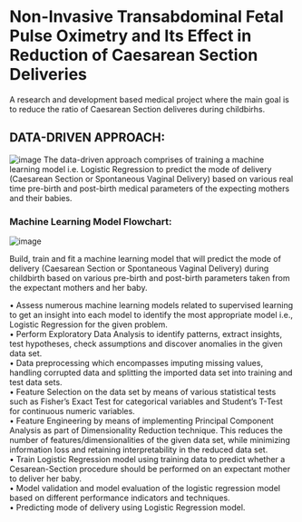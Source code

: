 # Non-Invasive Transabdominal Fetal Pulse Oximetry and Its Effect in Reduction of Caesarean Section Deliveries 
A research and development based medical project where the main goal is to reduce the ratio of Caesarean Section deliveres during childbirhs.

## DATA-DRIVEN APPROACH:

![image](https://user-images.githubusercontent.com/97184600/191071076-a7055e01-d74e-40ca-b3a1-ecc5093738ba.png)
The data-driven approach comprises of training a machine learning model i.e. Logistic Regression to predict the mode of delivery (Caesarean Section or Spontaneous Vaginal Delivery) based on various real time pre-birth and post-birth medical parameters of the expecting mothers and their babies.


### Machine Learning Model Flowchart:
![image](https://user-images.githubusercontent.com/97184600/191071184-8b2c790e-986c-43b7-b76e-289bcc6bd219.png)

Build, train and fit a machine learning model that will predict the mode of delivery (Caesarean Section or Spontaneous Vaginal Delivery) during childbirth based on various pre-birth and post-birth parameters taken from the expectant mothers and her baby.

• Assess numerous machine learning models related to supervised learning to get an insight into each model to identify the most appropriate model i.e., Logistic Regression for the given problem. <br />
• Perform Exploratory Data Analysis to identify patterns, extract insights, test hypotheses, check assumptions and discover anomalies in the given data set. <br />
• Data preprocessing which encompasses imputing missing values, handling corrupted data and splitting the imported data set into training and test data sets. <br />
• Feature Selection on the data set by means of various statistical tests such as Fisher’s Exact Test for categorical variables and Student’s T-Test for continuous numeric variables. <br />
• Feature Engineering by means of implementing Principal Component Analysis as part of Dimensionality Reduction technique. This reduces the number of features/dimensionalities of the given data set, while minimizing information loss and retaining interpretability in the reduced data set. <br />
• Train Logistic Regression model using training data to predict whether a Cesarean-Section procedure should be performed on an expectant mother to deliver her baby. <br />
• Model validation and model evaluation of the logistic regression model based on different performance indicators and techniques. <br />
• Predicting mode of delivery using Logistic Regression model.
